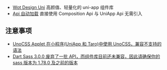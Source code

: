 - [Wot Design Uni](https://wot-design-uni.netlify.app) 高颜值、轻量化的 uni-app 组件库
- [Api 自动加载](https://github.com/antfu/unplugin-auto-import) 直接使用 Composition Api 与 UniApp Api 无需引入

## 注意事项

- [UnoCSS Applet 在小程序(UniApp 和 Taro)中使用 UnoCSS，兼容不支持的语法](https://github.com/unocss-applet/unocss-applet/blob/main/README.zh-CN.md)
- [Dart Sass 3.0.0 废弃了一批 API，而组件库目前还未兼容，因此请确保你的 sass 版本为 1.78.0 及之前的版本](https://wot-design-uni.netlify.app/guide/quick-use.html#sass)
